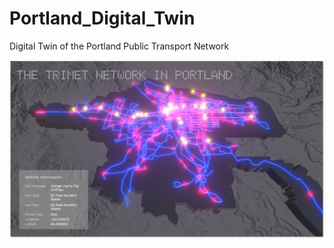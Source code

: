 # Portland_Digital_Twin
 Digital Twin of the Portland Public Transport Network

![Portland Digital Twin](/Screenshots/Portland_Digital_Twin.png)
